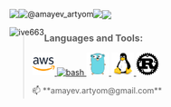 



<p align="left"><a href="https://gitlab.com/ive663" target="blank"><img align="center" src="https://img.shields.io/badge/GitLab-330F63?style=for-the-badge&logo=gitlab&logoColor=white"/></a><a href="https://linkedin.com/in/artyom-amayev-3154b2221" target="blank"><img align="left" src="https://img.shields.io/badge/LinkedIn-0077B5?style=for-the-badge&logo=linkedin&logoColor=white"/></a><a href="https://www.hackerrank.com/@amayev_artyom" target="blank"><img align="left" src="https://img.shields.io/badge/-Hackerrank-2EC866?style=for-the-badge&logo=HackerRank&logoColor=white" alt="@amayev_artyom"/></a><a href="https://www.leetcode.com/i665" target="blank"><img align="left" src="https://img.shields.io/badge/-LeetCode-FFA116?style=for-the-badge&logo=LeetCode&logoColor=black"/></a></p>


<p><img align="left" src="https://github-readme-stats.vercel.app/api/top-langs?username=ive663&show_icons=true&locale=en&layout=compact" alt="ive663" /><blockquote class="imgur-embed-pub" lang="en" data-id="PrmF5Ui"  ></p>


<h3 align="left">Languages and Tools:</h3>
<p align="left"> <a href="https://aws.amazon.com" target="_blank" rel="noreferrer"> <img src="https://raw.githubusercontent.com/devicons/devicon/master/icons/amazonwebservices/amazonwebservices-original-wordmark.svg" alt="aws" width="40" height="40"/> </a> <a href="https://www.gnu.org/software/bash/" target="_blank" rel="noreferrer"> <img src="https://www.vectorlogo.zone/logos/gnu_bash/gnu_bash-icon.svg" alt="bash" width="40" height="40"/> </a> <a href="https://golang.org" target="_blank" rel="noreferrer"> <img src="https://raw.githubusercontent.com/devicons/devicon/master/icons/go/go-original.svg" alt="go" width="40" height="40"/> </a>  <a href="https://www.linux.org/" target="_blank" rel="noreferrer"> <img src="https://raw.githubusercontent.com/devicons/devicon/master/icons/linux/linux-original.svg" alt="linux" width="40" height="40"/> </a> <a href="https://www.rust-lang.org" target="_blank" rel="noreferrer"> <img src="https://raw.githubusercontent.com/devicons/devicon/master/icons/rust/rust-plain.svg" alt="rust" width="40" height="40"/> </a>  </p>
<p>📫 **amayev.artyom@gmail.com**</p>
